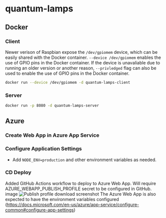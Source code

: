 # quantum-lamps

## Docker

### Client

Newer verison of Raspbian expose the `/dev/gpiomem` device, which can be easily shared with the Docker container.
`--device /dev/gpiomem` enables the use of GPIO pins in the Docker container.
If the device is unavaliable due to running an older version or another reason, `--privledged` flag can also be used to enable the use of GPIO pins in the Docker container.

```sh
docker run --device /dev/gpiomem -d quantum-lamps-client
```

### Server

```sh
docker run -p 8080 -d quantum-lamps-server
```

## Azure

### Create Web App in Azure App Service

### Configure Application Settings

- Add `NODE_ENV=production` and other environment variables as needed.

### CD Deploy

Added GitHub Actions workflow to deploy to Azure Web App.
Will require AZURE_WEBAPP_PUBLISH_PROFILE secret to be configured in GitHub.
image
![Publish profile download screenshot](https://user-images.githubusercontent.com/5100938/73516915-98d2fc80-43bf-11ea-8727-6b2e0f7046a8.png)
The Azure Web App is also expected to have the environment variables configured (https://docs.microsoft.com/en-us/azure/app-service/configure-common#configure-app-settings)
